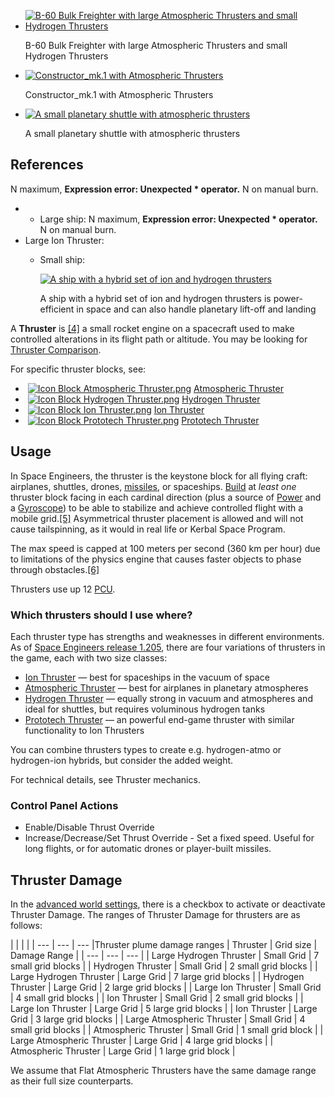     
*   [![B-60 Bulk Freighter with large Atmospheric Thrusters and small Hydrogen Thrusters](https://spaceengineers.wiki.gg/images/thumb/B-60_Bulk_Freighter_below.jpg/120px-B-60_Bulk_Freighter_below.jpg?3990df)](https://spaceengineers.wiki.gg/wiki/File:B-60_Bulk_Freighter_below.jpg "B-60 Bulk Freighter with large Atmospheric Thrusters and small Hydrogen Thrusters")
    
    B-60 Bulk Freighter with large Atmospheric Thrusters and small Hydrogen Thrusters
    
*   [![Constructor_mk.1 with Atmospheric Thrusters](https://spaceengineers.wiki.gg/images/thumb/Constructor_mk_1.png/120px-Constructor_mk_1.png?dbec96)](https://spaceengineers.wiki.gg/wiki/File:Constructor_mk_1.png "Constructor_mk.1 with Atmospheric Thrusters")
    
    Constructor\_mk.1 with Atmospheric Thrusters
    
*   [![A small planetary shuttle with atmospheric thrusters](https://spaceengineers.wiki.gg/images/thumb/Atmospheric-thrusters.png/120px-Atmospheric-thrusters.png?6b8d7c)](https://spaceengineers.wiki.gg/wiki/File:Atmospheric-thrusters.png "A small planetary shuttle with atmospheric thrusters")
    
    A small planetary shuttle with atmospheric thrusters
    

## References

N maximum, **Expression error: Unexpected \* operator.** N on manual burn.

*   *   Large ship: N maximum, **Expression error: Unexpected \* operator.** N on manual burn.
*   Large Ion Thruster:
    *   Small ship:
        
        [![A ship with a hybrid set of ion and hydrogen thrusters](https://spaceengineers.wiki.gg/images/thumb/Ship-with-hybrid-thrusters.png/320px-Ship-with-hybrid-thrusters.png?ab70ab)](https://spaceengineers.wiki.gg/wiki/File:Ship-with-hybrid-thrusters.png)
        
        A ship with a hybrid set of ion and hydrogen thrusters is power-efficient in space and can also handle planetary lift-off and landing
        

A **Thruster** is [\[4\]](#cite_note-4) a small rocket engine on a spacecraft used to make controlled alterations in its flight path or altitude. You may be looking for [Thruster Comparison](https://spaceengineers.wiki.gg/wiki/Thruster_Comparison "Thruster Comparison").

For specific thruster blocks, see:

*    [![Icon Block Atmospheric Thruster.png](https://spaceengineers.wiki.gg/images/thumb/Icon_Block_Atmospheric_Thruster.png/21px-Icon_Block_Atmospheric_Thruster.png?40659a)](https://spaceengineers.wiki.gg/wiki/Atmospheric_Thruster "Atmospheric Thruster") [Atmospheric Thruster](https://spaceengineers.wiki.gg/wiki/Atmospheric_Thruster "Atmospheric Thruster")
*    [![Icon Block Hydrogen Thruster.png](https://spaceengineers.wiki.gg/images/thumb/Icon_Block_Hydrogen_Thruster.png/21px-Icon_Block_Hydrogen_Thruster.png?77ed1d)](https://spaceengineers.wiki.gg/wiki/Hydrogen_Thruster "Hydrogen Thruster") [Hydrogen Thruster](https://spaceengineers.wiki.gg/wiki/Hydrogen_Thruster "Hydrogen Thruster")
*    [![Icon Block Ion Thruster.png](https://spaceengineers.wiki.gg/images/thumb/Icon_Block_Ion_Thruster.png/21px-Icon_Block_Ion_Thruster.png?6357bf)](https://spaceengineers.wiki.gg/wiki/Ion_Thruster "Ion Thruster") [Ion Thruster](https://spaceengineers.wiki.gg/wiki/Ion_Thruster "Ion Thruster")
*    [![Icon Block Prototech Thruster.png](https://spaceengineers.wiki.gg/images/thumb/Icon_Block_Prototech_Thruster.png/21px-Icon_Block_Prototech_Thruster.png?18fba1)](https://spaceengineers.wiki.gg/wiki/Prototech_Thruster "Prototech Thruster") [Prototech Thruster](https://spaceengineers.wiki.gg/wiki/Prototech_Thruster "Prototech Thruster")

## Usage

In Space Engineers, the thruster is the keystone block for all flying craft: airplanes, shuttles, drones, [missiles](https://spaceengineers.wiki.gg/wiki/Player_Built_Weapons "Player Built Weapons"), or spaceships. [Build](https://spaceengineers.wiki.gg/wiki/Building "Building") at _least one_ thruster block facing in each cardinal direction (plus a source of [Power](https://spaceengineers.wiki.gg/wiki/Power "Power") and a [Gyroscope](https://spaceengineers.wiki.gg/wiki/Gyroscope "Gyroscope")) to be able to stabilize and achieve controlled flight with a mobile grid.[\[5\]](#cite_note-5) Asymmetrical thruster placement is allowed and will not cause tailspinning, as it would in real life or Kerbal Space Program.

The max speed is capped at 100 meters per second (360 km per hour) due to limitations of the physics engine that causes faster objects to phase through obstacles.[\[6\]](#cite_note-6)

Thrusters use up 12 [PCU](https://spaceengineers.wiki.gg/wiki/PCU "PCU").

### Which thrusters should I use where?

Each thruster type has strengths and weaknesses in different environments. As of [Space Engineers release 1.205](https://www.spaceengineersgame.com/space-engineers-update-1-205-contact/), there are four variations of thrusters in the game, each with two size classes:

*   [Ion Thruster](https://spaceengineers.wiki.gg/wiki/Ion_Thruster "Ion Thruster") — best for spaceships in the vacuum of space
*   [Atmospheric Thruster](https://spaceengineers.wiki.gg/wiki/Atmospheric_Thruster "Atmospheric Thruster") — best for airplanes in planetary atmospheres
*   [Hydrogen Thruster](https://spaceengineers.wiki.gg/wiki/Hydrogen_Thruster "Hydrogen Thruster") — equally strong in vacuum and atmospheres and ideal for shuttles, but requires voluminous hydrogen tanks
*   [Prototech Thruster](https://spaceengineers.wiki.gg/wiki/Prototech_Thruster "Prototech Thruster") — an powerful end-game thruster with similar functionality to Ion Thrusters

You can combine thrusters types to create e.g. hydrogen-atmo or hydrogen-ion hybrids, but consider the added weight.

For technical details, see Thruster mechanics.

### Control Panel Actions

*   Enable/Disable Thrust Override
*   Increase/Decrease/Set Thrust Override - Set a fixed speed. Useful for long flights, or for automatic drones or player-built missiles.

## Thruster Damage

In the [advanced world settings](https://spaceengineers.wiki.gg/wiki/World_Settings "World Settings"), there is a checkbox to activate or deactivate Thruster Damage. The ranges of Thruster Damage for thrusters are as follows:

|     |     |     |
| --- | --- | --- |Thruster plume damage ranges
| Thruster | Grid size | Damage Range |
| --- | --- | --- |
| Large Hydrogen Thruster | Small Grid | 7 small grid blocks |
| Hydrogen Thruster | Small Grid | 2 small grid blocks |
| Large Hydrogen Thruster | Large Grid | 7 large grid blocks |
| Hydrogen Thruster | Large Grid | 2 large grid blocks |
| Large Ion Thruster | Small Grid | 4 small grid blocks |
| Ion Thruster | Small Grid | 2 small grid blocks |
| Large Ion Thruster | Large Grid | 5 large grid blocks |
| Ion Thruster | Large Grid | 3 large grid blocks |
| Large Atmospheric Thruster | Small Grid | 4 small grid blocks |
| Atmospheric Thruster | Small Grid | 1 small grid block |
| Large Atmospheric Thruster | Large Grid | 4 large grid blocks |
| Atmospheric Thruster | Large Grid | 1 large grid block |

We assume that Flat Atmospheric Thrusters have the same damage range as their full size counterparts.

